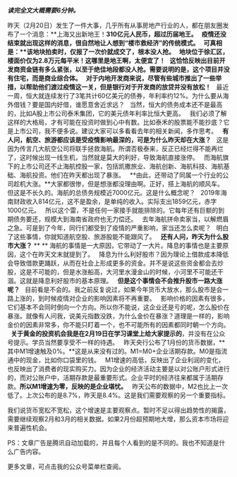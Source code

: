 ***读完全文大概需要6分钟。***  
  
昨天（2月20日）发生了一件大事，几乎所有从事房地产行业的人，都在朋友圈发布了一个消息：**上海又出新地王！****310亿元人民币，超过历届地王。**
 
疫情还没结束就出现这样的消息，很自然地让人想到“楼市救经济”的传统模式。
 
**可真相是：****该地块拍卖时，仅报了一次价就成交了，根本没人抢。**
 
地块位于徐汇区，楼面价仅为2.8万元每平米！这哪里是地王啊，太便宜了！
 
这恰恰反映出目前开发商资金链有多么紧张，以至于绝佳地段都没人抢。需要说明的是，这个项目并没有住宅，而是商业综合体。
 
对于内地开发商来说，尽管有些城市推出了一些举措，以帮助他们渡过疫情这一关，但是**银行对于开发商的放贷并没有放松！**
 
最近一周，恒大就连续发行了3笔共计60亿美元的债券，年利率约12%。为什么要从海外借钱？要是国内好借，谁愿意舍近求远？
 
当然，恒大的债务成本还不是最高的，比如A股上市公司泰禾集团，它的美元债年利率比恒大更高。
 
我们必须了解这样的大格局，才有可能在投资时做到心中有数。比如泰禾的股票能不能抄底？它是上市公司，我不便多说。建议大家可以多看看去年的相关新闻，多作思考。
 
**有人问，航空、旅游都应该是受疫情影响最深的，可是为什么昨天却在大涨？**
 
这是因为传言几大航空公司将联手拯救海航。所谓否极泰来，反正已经烂得不能再烂了，这时候出现一线生机，当然就是莫大的利好，导致海航直接涨停。
 
而海航旗下的上市公司还不止海航控股一家，包括凯撒旅业、海航创新、海航科技、海航基础、海航投资。他们在昨天都出现了暴涨。
 
**由此，还带动了同属一个行业的公司趁机大涨。**大家都很惨，但是想涨都没理由啊。正好，搭上海航的顺风车。
 
但这是不长久的。海航的总债务规模近7000亿元。这是什么概念呢？
 
2019年海南财政收入814亿元，这不是盈余，是单纯的收入。实际支出1859亿元，赤字1000亿元。
 
所以这个雷，不是任何一家接手就能排除的。它每年还有巨额的到期债务要还，规模大到海南省政府也无力偿还。
 
去年海航拼命卖家当，以解燃眉之急。可是到了今年，同行们都受到了疫情的严重影响，家当还怎么卖呢？
 
明白了这些事情，你就知道航空股、旅游股能不能跟风了。
 
**还有人问，昨天为什么股市大涨？**
** **
海航的事情是一大原因，它带动了一大片。降息的事情也是主要原因，这个在昨天文末就提到了。
 
降息为什么利好股市？因为理论上借款成本降低会导致借款更踊跃，从而在社会上形成更多的资金。并不是说这些资金都会去炒股，这是不可能的，但是水涨船高，大河里水漫金山的时候，小河里不可能还干涸。这就是降息利好股市的基本原理。
 
**但是这个事情会不会推升股市一路大涨呢？**
 
目前看是不会的。我之前反复说过，如果今年货币大放水，那么股市是会一路上涨的，到时候疫情对企业的影响因素将不再重要。
 
影响价格的因素有很多，它们基本不会同时倒向一个方向。所以你不能说，这企业还是亏的呢，怎么股价在暴涨。就像有人问我，说美元指数没跌，为什么金价在暴涨？道理是一样的，影响金价的因素非常多，你不能只盯着一个，也不可能所有的因素都同时朝一个方向。
 
**关于黄金的投资机会我是在2月19日在学习课堂上给大家提示的**，并没有在公众号提示。学员当然要享受不一样的待遇。
 
昨天央行公布了1月份的货币数据，**其中M1增速触及0%。**这是从来没有过的。M1=M0+企业活期存款。M0是指流通中的现金，比如你口袋里的钱。
 
M1增速的高低，反映出了企业利润的变化，也反映出了消费者的现实购买力。因为企业的经济活动主要是以对公账户形式进行的，而对公账户中，活期存款是最重要形式。企业平时的经济往来都属于活期存款。**所以M1增速为零，反映的是企业堪忧。**
 
昨天公布的数据中，M2也比上一次低了。上次公布的是8.7%，昨天是8.4%。这是我们需要观察的另一个重要指标。
  
我们说货币宽松不宽松，这个增速是主要观察点。暂时不足以得出趋势性的揭露，需要继续观察2月和3月的相关数据。如果2月份超预期地大增，那么资本市场将迎来普遍性机会。
  
PS：文章广告是腾讯自动加载的，并且每个人看到的是不同的。我也不知道是什么广告内容。
  
更多文章，可点击我的公众号菜单栏查阅。